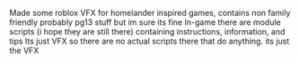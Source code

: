 Made some roblox VFX for homelander inspired games, contains non family friendly probably pg13 stuff but im sure its fine
In-game there are module scripts (i hope they are still there) containing instructions, information, and tips
Its just VFX so there are no actual scripts there that do anything. its just the VFX
